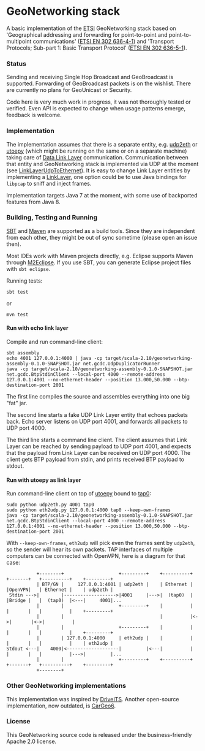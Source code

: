 # GeoNetworking stack

A basic implementation of the [ETSI](http://en.wikipedia.org/wiki/ETSI) GeoNetworking stack based on 'Geographical addressing and forwarding for point-to-point and point-to-multipoint communications' ([ETSI EN 302 636-4-1](http://webapp.etsi.org/wprogram/Report_WorkItem.asp?WKI_ID=38232)) and 'Transport Protocols; Sub-part 1: Basic Transport Protocol' ([ETSI EN 302 636-5-1](http://webapp.etsi.org/workprogram/Report_WorkItem.asp?WKI_ID=38233)).


### Status

Sending and receiving Single Hop Broadcast and GeoBroadcast is supported. Forwarding of GeoBroadcast packets is on the wishlist. There are currently no plans for GeoUnicast or Security.

Code here is very much work in progress, it was not thoroughly tested or verified. Even API is expected to change when usage patterns emerge, feedback is welcome.


### Implementation

The implementation assumes that there is a separate entity, e.g. [udp2eth](https://github.com/jandejongh/udp2eth) or [utoepy](https://github.com/alexvoronov/utoepy) (which might be running on the same or on a separate machine) taking care of [Data Link Layer](http://en.wikipedia.org/wiki/Data_link_layer) communication. Communication between that entity and GeoNetworking stack is implemented via UDP at the moment (see [LinkLayerUdpToEthernet](https://github.com/alexvoronov/geonetworking/blob/master/src/main/java/net/gcdc/geonetworking/LinkLayerUdpToEthernet.java)). It is easy to change Link Layer entities by implementing a [LinkLayer](https://github.com/alexvoronov/geonetworking/blob/master/src/main/java/net/gcdc/geonetworking/LinkLayer.java), one option could be to use Java bindings for `libpcap` to sniff and inject frames.

Implementation targets Java 7 at the moment, with some use of backported features from Java 8.

### Building, Testing and Running

[SBT](http://www.scala-sbt.org/) and [Maven](http://maven.apache.org/) are supported as a build tools. Since they are independent from each other, they might be out of sync sometime (please open an issue then). 

Most IDEs work with Maven projects directly, e.g. Eclipse supports Maven through [M2Eclipse](http://www.eclipse.org/m2e/). If you use SBT, you can generate Eclipse project files with ```sbt eclipse```.

Running tests: 

```
sbt test
```

or

```
mvn test
```

#### Run with echo link layer
Compile and run command-line client:

```
sbt assembly
echo 4001 127.0.0.1:4000 | java -cp target/scala-2.10/geonetworking-assembly-0.1.0-SNAPSHOT.jar net.gcdc.UdpDuplicatorRunner
java -cp target/scala-2.10/geonetworking-assembly-0.1.0-SNAPSHOT.jar net.gcdc.BtpStdinClient --local-port 4000 --remote-address 127.0.0.1:4001 --no-ethernet-header --position 13.000,50.000 --btp-destination-port 2001
```
The first line compiles the source and assembles everything into one big "fat" jar. 

The second line starts a fake UDP Link Layer entity that echoes packets back. Echo server listens on UDP port 4001, and forwards all packets to UDP port 4000.

The third line starts a command line client. The client assumes that Link Layer can be reached by sending payload to UDP port 4001, and expects that the payload from Link Layer can be received on UDP port 4000. The client gets BTP payload from stdin, and prints received BTP payload to stdout.

#### Run with utoepy as link layer

Run command-line client on top of [utoepy](https://github.com/alexvoronov/utoepy) bound to [tap0](http://en.wikipedia.org/wiki/TUN/TAP):

```
sudo python udp2eth.py 4001 tap0
sudo python eth2udp.py 127.0.0.1:4000 tap0 --keep-own-frames
java -cp target/scala-2.10/geonetworking-assembly-0.1.0-SNAPSHOT.jar net.gcdc.BtpStdinClient --local-port 4000 --remote-address 127.0.0.1:4001 --no-ethernet-header --position 13.000,50.000 --btp-destination-port 2001
```

With `--keep-own-frames`, `eth2udp` will pick even the frames sent by `udp2eth`, so the sender will hear its own packets. TAP interfaces of multiple computers can be connected with OpenVPN, here is a diagram for that case:

```
           +--------+                    +---------+    +----------+   +-------+   +----------+    +---------+
           | BTP/GN |     127.0.0.1:4001 | udp2eth |    | Ethernet |   |OpenVPN|   | Ethernet |    | udp2eth |
 Stdin --->|        |------------------->|4001     |--->|  (tap0)  |   |Bridge |   |  (tap0)  |<---|     4001|...
           |        |                    +---------+    |          |   |       |   |          |    +---------+
           |        |                                   |          |<->|       |<->|          |               
           |        |                    +---------+    |          |   |       |   |          |    +---------+
           |        | 127.0.0.1:4000     | eth2udp |    |          |   |       |   |          |    | eth2udp |
Stdout <---|    4000|<-------------------|         |<---|          |   |       |   |          |--->|         |...
           |        |                    +---------+    +----------+   +-------+   +----------+    +---------+
           +--------+
```

### Other GeoNetworking implementations

This implementation was inspired by [DriveITS](https://github.com/Dimme/driveits). Another open-source implementation, now outdated, is [CarGeo6](http://www.cargeo6.org/).


### License

This GeoNetworking source code is released under the business-friendly Apache 2.0 license.
